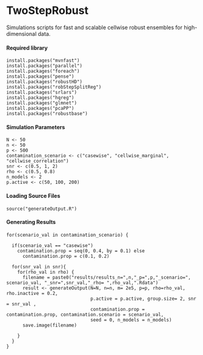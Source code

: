 # TwoStepRobust
Simulations scripts for fast and scalable cellwise robust ensembles for high-dimensional data.

#### Required library
```
install.packages("mvnfast")
install.packages("parallel")
install.packages("foreach")
install.packages("pense")
install.packages("robustHD")
install.packages("robStepSplitReg")
install.packages("srlars")
install.packages("hqreg")
install.packages("glmnet")
install.packages("pcaPP") 
install.packages("robustbase") 
```

#### Simulation Parameters

```
N <- 50
n <- 50
p <- 500
contamination_scenario <- c("casewise", "cellwise_marginal", "cellwise_correlation")
snr <- c(0.5, 1, 2)
rho <- c(0.5, 0.8)
n_models <- 2
p.active <- c(50, 100, 200)
```

#### Loading Source Files

`source("generateOutput.R")`

#### Generating Results

```
for(scenario_val in contamination_scenario) {
  
  if(scenario_val == "casewise") 
    contamination.prop = seq(0, 0.4, by = 0.1) else 
      contamination.prop = c(0.1, 0.2)
    
  for(snr_val in snr){
    for(rho_val in rho) {
      filename = paste0("results/results_n=",n,"_p=",p,"_scenario=", scenario_val, "_snr=",snr_val,"_rho= ",rho_val,".Rdata")
      result <- generateOutput(N=N, n=n, m= 2e5, p=p, rho=rho_val, rho.inactive = 0.2,
                               p.active = p.active, group.size= 2, snr = snr_val , 
                               contamination.prop = contamination.prop, contamination.scenario = scenario_val,
                               seed = 0, n_models = n_models)
      save.image(filename)
    
    }
  }
}
```
